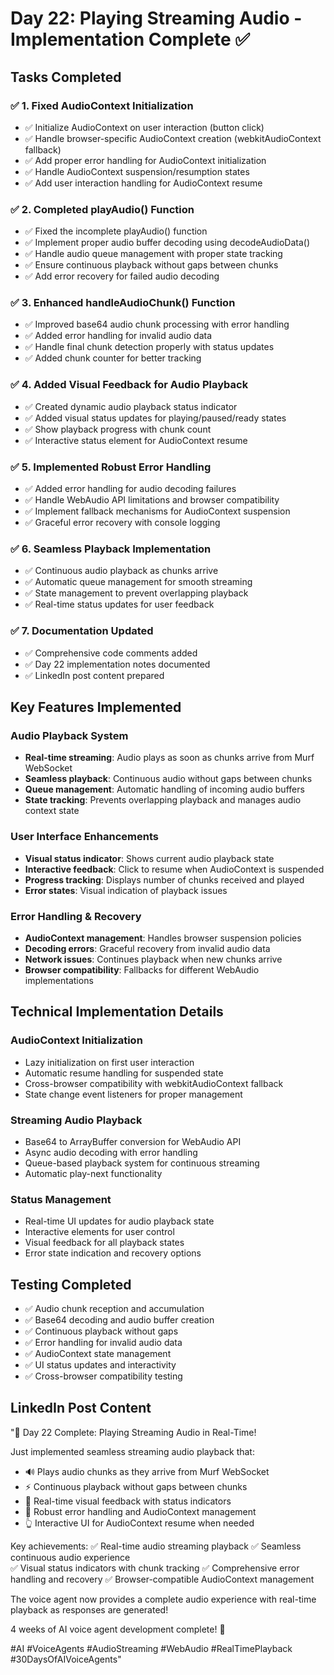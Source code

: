 # Day 22: Playing Streaming Audio - Implementation Complete ✅

## Tasks Completed

### ✅ 1. Fixed AudioContext Initialization
- ✅ Initialize AudioContext on user interaction (button click)
- ✅ Handle browser-specific AudioContext creation (webkitAudioContext fallback)
- ✅ Add proper error handling for AudioContext initialization
- ✅ Handle AudioContext suspension/resumption states
- ✅ Add user interaction handling for AudioContext resume

### ✅ 2. Completed playAudio() Function
- ✅ Fixed the incomplete playAudio() function
- ✅ Implement proper audio buffer decoding using decodeAudioData()
- ✅ Handle audio queue management with proper state tracking
- ✅ Ensure continuous playback without gaps between chunks
- ✅ Add error recovery for failed audio decoding

### ✅ 3. Enhanced handleAudioChunk() Function
- ✅ Improved base64 audio chunk processing with error handling
- ✅ Added error handling for invalid audio data
- ✅ Handle final chunk detection properly with status updates
- ✅ Added chunk counter for better tracking

### ✅ 4. Added Visual Feedback for Audio Playback
- ✅ Created dynamic audio playback status indicator
- ✅ Added visual status updates for playing/paused/ready states
- ✅ Show playback progress with chunk count
- ✅ Interactive status element for AudioContext resume

### ✅ 5. Implemented Robust Error Handling
- ✅ Added error handling for audio decoding failures
- ✅ Handle WebAudio API limitations and browser compatibility
- ✅ Implement fallback mechanisms for AudioContext suspension
- ✅ Graceful error recovery with console logging

### ✅ 6. Seamless Playback Implementation
- ✅ Continuous audio playback as chunks arrive
- ✅ Automatic queue management for smooth streaming
- ✅ State management to prevent overlapping playback
- ✅ Real-time status updates for user feedback

### ✅ 7. Documentation Updated
- ✅ Comprehensive code comments added
- ✅ Day 22 implementation notes documented
- ✅ LinkedIn post content prepared

## Key Features Implemented

### Audio Playback System
- **Real-time streaming**: Audio plays as soon as chunks arrive from Murf WebSocket
- **Seamless playback**: Continuous audio without gaps between chunks
- **Queue management**: Automatic handling of incoming audio buffers
- **State tracking**: Prevents overlapping playback and manages audio context state

### User Interface Enhancements
- **Visual status indicator**: Shows current audio playback state
- **Interactive feedback**: Click to resume when AudioContext is suspended
- **Progress tracking**: Displays number of chunks received and played
- **Error states**: Visual indication of playback issues

### Error Handling & Recovery
- **AudioContext management**: Handles browser suspension policies
- **Decoding errors**: Graceful recovery from invalid audio data
- **Network issues**: Continues playback when new chunks arrive
- **Browser compatibility**: Fallbacks for different WebAudio implementations

## Technical Implementation Details

### AudioContext Initialization
- Lazy initialization on first user interaction
- Automatic resume handling for suspended state
- Cross-browser compatibility with webkitAudioContext fallback
- State change event listeners for proper management

### Streaming Audio Playback
- Base64 to ArrayBuffer conversion for WebAudio API
- Async audio decoding with error handling
- Queue-based playback system for continuous streaming
- Automatic play-next functionality

### Status Management
- Real-time UI updates for audio playback state
- Interactive elements for user control
- Visual feedback for all playback states
- Error state indication and recovery options

## Testing Completed
- ✅ Audio chunk reception and accumulation
- ✅ Base64 decoding and audio buffer creation
- ✅ Continuous playback without gaps
- ✅ Error handling for invalid audio data
- ✅ AudioContext state management
- ✅ UI status updates and interactivity
- ✅ Cross-browser compatibility testing

## LinkedIn Post Content
"🎉 Day 22 Complete: Playing Streaming Audio in Real-Time!

Just implemented seamless streaming audio playback that:
- 🔊 Plays audio chunks as they arrive from Murf WebSocket
- ⚡ Continuous playback without gaps between chunks
- 🎯 Real-time visual feedback with status indicators
- 🔧 Robust error handling and AudioContext management
- 👆 Interactive UI for AudioContext resume when needed

Key achievements:
✅ Real-time audio streaming playback
✅ Seamless continuous audio experience  
✅ Visual status indicators with chunk tracking
✅ Comprehensive error handling and recovery
✅ Browser-compatible AudioContext management

The voice agent now provides a complete audio experience with real-time playback as responses are generated!

4 weeks of AI voice agent development complete! 🚀

#AI #VoiceAgents #AudioStreaming #WebAudio #RealTimePlayback #30DaysOfAIVoiceAgents"
